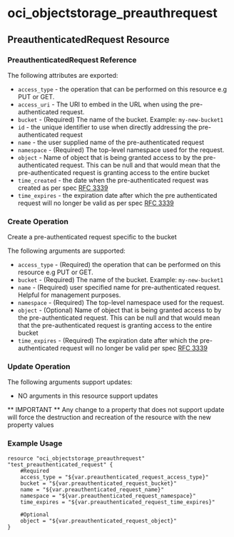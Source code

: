 # oci_objectstorage_preauthrequest

## PreauthenticatedRequest Resource

### PreauthenticatedRequest Reference

The following attributes are exported:

* `access_type` - the operation that can be performed on this resource e.g PUT or GET.
* `access_uri` - The URI to embed in the URL when using the pre-authenticated request.
* `bucket` - (Required) The name of the bucket.  Example: `my-new-bucket1` 
* `id` - the unique identifier to use when directly addressing the pre-authenticated request
* `name` - the user supplied name of the pre-authenticated request
* `namespace` - (Required) The top-level namespace used for the request.
* `object` - Name of object that is being granted access to by the pre-authenticated request. This can be null and that would mean that the pre-authenticated request is granting access to the entire bucket
* `time_created` - the date when the pre-authenticated request was created as per spec [RFC 3339](https://tools.ietf.org/rfc/rfc3339) 
* `time_expires` - the expiration date after which the pre authenticated request will no longer be valid as per spec [RFC 3339](https://tools.ietf.org/rfc/rfc3339) 



### Create Operation
Create a pre-authenticated request specific to the bucket


The following arguments are supported:

* `access_type` - (Required) the operation that can be performed on this resource e.g PUT or GET.
* `bucket` - (Required) The name of the bucket.  Example: `my-new-bucket1` 
* `name` - (Required) user specified name for pre-authenticated request. Helpful for management purposes.
* `namespace` - (Required) The top-level namespace used for the request.
* `object` - (Optional) Name of object that is being granted access to by the pre-authenticated request. This can be null and that would mean that the pre-authenticated request is granting access to the entire bucket
* `time_expires` - (Required) The expiration date after which the pre-authenticated request will no longer be valid per spec [RFC 3339](https://tools.ietf.org/rfc/rfc3339) 


### Update Operation


The following arguments support updates:
* NO arguments in this resource support updates

** IMPORTANT **
Any change to a property that does not support update will force the destruction and recreation of the resource with the new property values

### Example Usage

```
resource "oci_objectstorage_preauthrequest" "test_preauthenticated_request" {
	#Required
	access_type = "${var.preauthenticated_request_access_type}"
	bucket = "${var.preauthenticated_request_bucket}"
	name = "${var.preauthenticated_request_name}"
	namespace = "${var.preauthenticated_request_namespace}"
	time_expires = "${var.preauthenticated_request_time_expires}"

	#Optional
	object = "${var.preauthenticated_request_object}"
}
```

